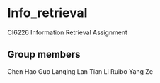 # Info_retrieval
CI6226 Information Retrieval Assignment

## Group members
Chen Hao
Guo Lanqing
Lan Tian
Li Ruibo
Yang Ze
